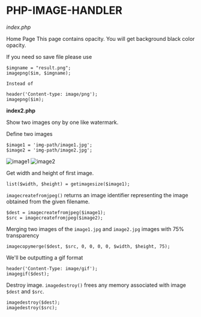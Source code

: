 # PHP-IMAGE-HANDLER


*index.php*

Home Page  This page contains opacity. You will get background black color opacity. 

If you need so save file please use 

    $imgname = "result.png";
    imagepng($im, $imgname);

    Instead of

    header('Content-type: image/png');
    imagepng($im);



**index2.php**

Show two images ony by one like watermark.

Define two images

    $image1 = 'img-path/image1.jpg';
    $image2 = 'img-path/image2.jpg';
    
![image1](https://cloud.githubusercontent.com/assets/1681620/8474547/78a59206-20ce-11e5-8abb-a129c377452a.jpg)
![image2](https://cloud.githubusercontent.com/assets/1681620/8474548/78c6b544-20ce-11e5-904a-ccfd379c248e.jpg)

    
    
    
Get width and height of first image.

    list($width, $height) = getimagesize($image1);
    
    
`imagecreatefromjpeg()` returns an image identifier representing the image obtained from the given filename. 

    $dest = imagecreatefromjpeg($image1);
    $src = imagecreatefromjpeg($image2);
    
Merging two images of the `image1.jpg` and `image2.jpg` images with 75% transparency

    imagecopymerge($dest, $src, 0, 0, 0, 0, $width, $height, 75);
    
 We'll be outputting a gif format

    header('Content-Type: image/gif');
    imagegif($dest);

Destroy image. `imagedestroy()` frees any memory associated with image `$dest` and `$src`. 

    imagedestroy($dest);
    imagedestroy($src);
    
    
